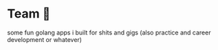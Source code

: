 # Team 🚀

some fun golang apps i built for shits and gigs (also practice and career development or whatever)
